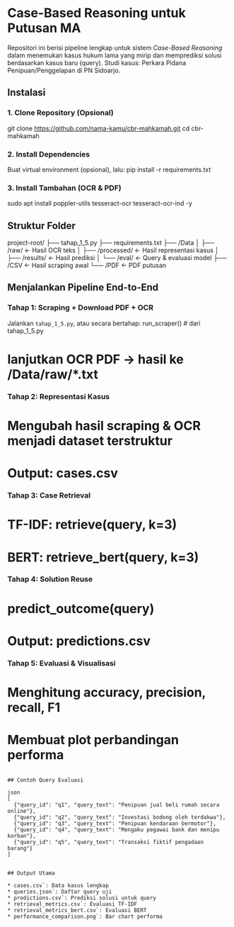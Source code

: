 # Case-Based Reasoning untuk Putusan MA

Repositori ini berisi pipeline lengkap untuk sistem *Case-Based Reasoning* dalam menemukan kasus hukum lama yang mirip dan memprediksi solusi berdasarkan kasus baru (query). Studi kasus: Perkara Pidana Penipuan/Penggelapan di PN Sidoarjo.

## Instalasi

### 1. Clone Repository (Opsional)
git clone https://github.com/nama-kamu/cbr-mahkamah.git
cd cbr-mahkamah

### 2. Install Dependencies
Buat virtual environment (opsional), lalu:
pip install -r requirements.txt

### 3. Install Tambahan (OCR & PDF)
sudo apt install poppler-utils tesseract-ocr tesseract-ocr-ind -y

## Struktur Folder
project-root/
├── tahap_1_5.py
├── requirements.txt
├── /Data
│   ├── /raw/               ← Hasil OCR teks
│   ├── /processed/         ← Hasil representasi kasus
│   ├── /results/           ← Hasil prediksi
│   └── /eval/              ← Query & evaluasi model
├── /CSV                   ← Hasil scraping awal
└── /PDF                   ← PDF putusan


## Menjalankan Pipeline End-to-End

### Tahap 1: Scraping + Download PDF + OCR
Jalankan `tahap_1_5.py`, atau secara bertahap:
run_scraper()  # dari tahap_1_5.py

# lanjutkan OCR PDF → hasil ke /Data/raw/*.txt


### Tahap 2: Representasi Kasus
# Mengubah hasil scraping & OCR menjadi dataset terstruktur
# Output: cases.csv

### Tahap 3: Case Retrieval
# TF-IDF: retrieve(query, k=3)
# BERT: retrieve_bert(query, k=3)

### Tahap 4: Solution Reuse
# predict_outcome(query)
# Output: predictions.csv

### Tahap 5: Evaluasi & Visualisasi
# Menghitung accuracy, precision, recall, F1
# Membuat plot perbandingan performa
```

## Contoh Query Evaluasi

json
[
  {"query_id": "q1", "query_text": "Penipuan jual beli rumah secara online"},
  {"query_id": "q2", "query_text": "Investasi bodong oleh terdakwa"},
  {"query_id": "q3", "query_text": "Penipuan kendaraan bermotor"},
  {"query_id": "q4", "query_text": "Mengaku pegawai bank dan menipu korban"},
  {"query_id": "q5", "query_text": "Transaksi fiktif pengadaan barang"}
]


## Output Utama

* cases.csv`: Data kasus lengkap
* queries.json`: Daftar query uji
* predictions.csv`: Prediksi solusi untuk query
* retrieval_metrics.csv`: Evaluasi TF-IDF
* retrieval_metrics_bert.csv`: Evaluasi BERT
* performance_comparison.png`: Bar chart performa
